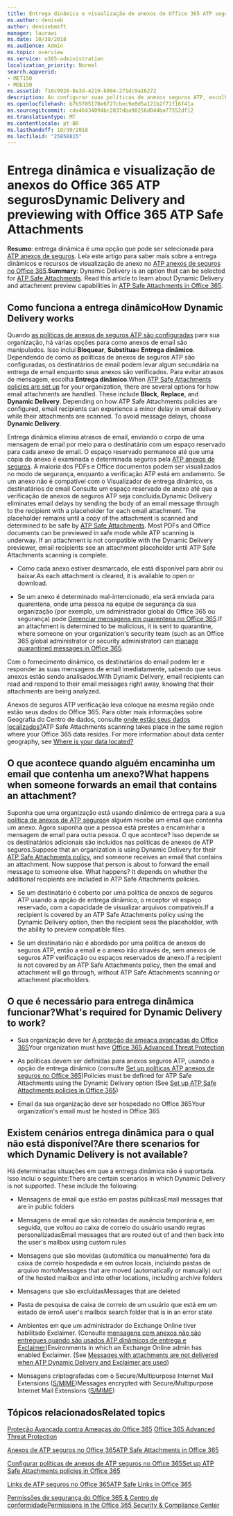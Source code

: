 ```yaml
---
title: Entrega dinâmica e visualização de anexos do Office 365 ATP seguros
ms.author: deniseb
author: denisebmsft
manager: laurawi
ms.date: 10/30/2018
ms.audience: Admin
ms.topic: overview
ms.service: o365-administration
localization_priority: Normal
search.appverid:
- MET150
- MOE150
ms.assetid: f16c9928-8e3d-4219-b994-271dc9a16272
description: Ao configurar suas políticas de anexos seguros ATP, escolha entrega dinâmica para evitar atrasos de mensagem e permitem que as pessoas visualizem anexos que estão sendo examinados.
ms.openlocfilehash: b7b5f05170e6f27cbec9e0d5a121b2f71f16f41a
ms.sourcegitcommit: cda46434094bc2837dba90256d044ba77552df12
ms.translationtype: MT
ms.contentlocale: pt-BR
ms.lasthandoff: 10/30/2018
ms.locfileid: "25850815"
---
```

# <a name="dynamic-delivery-and-previewing-with-office-365-atp-safe-attachments"></a><span data-ttu-id="d5648-103">Entrega dinâmica e visualização de anexos do Office 365 ATP seguros</span><span class="sxs-lookup"><span data-stu-id="d5648-103">Dynamic Delivery and previewing with Office 365 ATP Safe Attachments</span></span>

<span data-ttu-id="d5648-p101">**Resumo**: entrega dinâmica é uma opção que pode ser selecionada para [ATP anexos de seguros](atp-safe-attachments.md). Leia este artigo para saber mais sobre a entrega dinâmicos e recursos de visualização de anexo no [ATP anexos de seguros no Office 365](atp-safe-attachments.md).</span><span class="sxs-lookup"><span data-stu-id="d5648-p101">**Summary**: Dynamic Delivery is an option that can be selected for [ATP Safe Attachments](atp-safe-attachments.md). Read this article to learn about Dynamic Delivery and attachment preview capabilities in [ATP Safe Attachments in Office 365](atp-safe-attachments.md).</span></span>
  
## <a name="how-dynamic-delivery-works"></a><span data-ttu-id="d5648-106">Como funciona a entrega dinâmico</span><span class="sxs-lookup"><span data-stu-id="d5648-106">How Dynamic Delivery works</span></span>

<span data-ttu-id="d5648-p102">Quando [as políticas de anexos de seguros ATP são configuradas](set-up-atp-safe-attachments-policies.md) para sua organização, há várias opções para como anexos de email são manipulados. Isso inclui **Bloquear**, **Substitua**e **Entrega dinâmico**. Dependendo de como as políticas de anexos de seguros ATP são configuradas, os destinatários de email podem levar algum secundária na entrega de email enquanto seus anexos são verificados. Para evitar atrasos de mensagem, escolha **Entrega dinâmico**.</span><span class="sxs-lookup"><span data-stu-id="d5648-p102">When [ATP Safe Attachments policies are set up](set-up-atp-safe-attachments-policies.md) for your organization, there are several options for how email attachments are handled. These include **Block**, **Replace**, and **Dynamic Delivery**. Depending on how ATP Safe Attachments policies are configured, email recipients can experience a minor delay in email delivery while their attachments are scanned. To avoid message delays, choose **Dynamic Delivery**.</span></span>
  
<span data-ttu-id="d5648-p103">Entrega dinâmica elimina atrasos de email, enviando o corpo de uma mensagem de email por meio para o destinatário com um espaço reservado para cada anexo de email. O espaço reservado permanece até que uma cópia do anexo é examinada e determinada seguros pela [ATP anexos de seguros](atp-safe-attachments.md). A maioria dos PDFs e Office documentos podem ser visualizados no modo de segurança, enquanto a verificação ATP está em andamento. Se um anexo não é compatível com o Visualizador de entrega dinâmico, os destinatários de email Consulte um espaço reservado de anexo até que a verificação de anexos de seguros ATP seja concluída.</span><span class="sxs-lookup"><span data-stu-id="d5648-p103">Dynamic Delivery eliminates email delays by sending the body of an email message through to the recipient with a placeholder for each email attachment. The placeholder remains until a copy of the attachment is scanned and determined to be safe by [ATP Safe Attachments](atp-safe-attachments.md). Most PDFs and Office documents can be previewed in safe mode while ATP scanning is underway. If an attachment is not compatible with the Dynamic Delivery previewer, email recipients see an attachment placeholder until ATP Safe Attachments scanning is complete.</span></span>

- <span data-ttu-id="d5648-115">Como cada anexo estiver desmarcado, ele está disponível para abrir ou baixar.</span><span class="sxs-lookup"><span data-stu-id="d5648-115">As each attachment is cleared, it is available to open or download.</span></span> 

- <span data-ttu-id="d5648-116">Se um anexo é determinado mal-intencionado, ela será enviada para quarentena, onde uma pessoa na equipe de segurança da sua organização (por exemplo, um administrador global do Office 365 ou segurança) pode [Gerenciar mensagens em quarentena no Office 365](manage-quarantined-messages-and-files.md).</span><span class="sxs-lookup"><span data-stu-id="d5648-116">If an attachment is determined to be malicious, it is sent to quarantine, where someone on your organization's security team (such as an Office 365 global administrator or security administrator) can [manage quarantined messages in Office 365](manage-quarantined-messages-and-files.md).</span></span>

<span data-ttu-id="d5648-117">Com o fornecimento dinâmico, os destinatários do email podem ler e responder às suas mensagens de email imediatamente, sabendo que seus anexos estão sendo analisados.</span><span class="sxs-lookup"><span data-stu-id="d5648-117">With Dynamic Delivery, email recipients can read and respond to their email messages right away, knowing that their attachments are being analyzed.</span></span> 

<span data-ttu-id="d5648-p104">Anexos de seguros ATP verificação leva coloque na mesma região onde estão seus dados do Office 365. Para obter mais informações sobre Geografia do Centro de dados, consulte [onde estão seus dados localizados?](https://products.office.com/where-is-your-data-located?geo=All)</span><span class="sxs-lookup"><span data-stu-id="d5648-p104">ATP Safe Attachments scanning takes place in the same region where your Office 365 data resides. For more information about data center geography, see [Where is your data located?](https://products.office.com/where-is-your-data-located?geo=All)</span></span> 
  
## <a name="what-happens-when-someone-forwards-an-email-that-contains-an-attachment"></a><span data-ttu-id="d5648-120">O que acontece quando alguém encaminha um email que contenha um anexo?</span><span class="sxs-lookup"><span data-stu-id="d5648-120">What happens when someone forwards an email that contains an attachment?</span></span>

<span data-ttu-id="d5648-p105">Suponha que uma organização está usando dinâmico de entrega para a sua [política de anexos de ATP seguros](set-up-atp-safe-attachments-policies.md)e alguém recebe um email que contenha um anexo. Agora suponha que a pessoa está prestes a encaminhar a mensagem de email para outra pessoa. O que acontece? Isso depende se os destinatários adicionais são incluídos nas políticas de anexos de ATP seguros.</span><span class="sxs-lookup"><span data-stu-id="d5648-p105">Suppose that an organization is using Dynamic Delivery for their [ATP Safe Attachments policy](set-up-atp-safe-attachments-policies.md), and someone receives an email that contains an attachment. Now suppose that person is about to forward the email message to someone else. What happens? It depends on whether the additional recipients are included in ATP Safe Attachments policies.</span></span>
  
- <span data-ttu-id="d5648-125">Se um destinatário é coberto por uma política de anexos de seguros ATP usando a opção de entrega dinâmico, o receptor vê espaço reservado, com a capacidade de visualizar arquivos compatíveis.</span><span class="sxs-lookup"><span data-stu-id="d5648-125">If a recipient is covered by an ATP Safe Attachments policy using the Dynamic Delivery option, then the recipient sees the placeholder, with the ability to preview compatible files.</span></span>
    
- <span data-ttu-id="d5648-126">Se um destinatário não é abordado por uma política de anexos de seguros ATP, então a email e o anexo irão através de, sem anexos de seguros ATP verificação ou espaços reservados de anexo.</span><span class="sxs-lookup"><span data-stu-id="d5648-126">If a recipient is not covered by an ATP Safe Attachments policy, then the email and attachment will go through, without ATP Safe Attachments scanning or attachment placeholders.</span></span>
    
## <a name="whats-required-for-dynamic-delivery-to-work"></a><span data-ttu-id="d5648-127">O que é necessário para entrega dinâmica funcionar?</span><span class="sxs-lookup"><span data-stu-id="d5648-127">What's required for Dynamic Delivery to work?</span></span>

- <span data-ttu-id="d5648-128">Sua organização deve ter [A proteção de ameaça avançadas do Office 365](office-365-atp.md)</span><span class="sxs-lookup"><span data-stu-id="d5648-128">Your organization must have [Office 365 Advanced Threat Protection](office-365-atp.md)</span></span>
    
- <span data-ttu-id="d5648-129">As políticas devem ser definidas para anexos seguros ATP, usando a opção de entrega dinâmico (consulte [Set up políticas ATP anexos de seguros no Office 365](set-up-atp-safe-attachments-policies.md))</span><span class="sxs-lookup"><span data-stu-id="d5648-129">Policies must be defined for ATP Safe Attachments using the Dynamic Delivery option (See [Set up ATP Safe Attachments policies in Office 365](set-up-atp-safe-attachments-policies.md))</span></span>
    
- <span data-ttu-id="d5648-130">Email da sua organização deve ser hospedado no Office 365</span><span class="sxs-lookup"><span data-stu-id="d5648-130">Your organization's email must be hosted in Office 365</span></span>
    
## <a name="are-there-scenarios-for-which-dynamic-delivery-is-not-available"></a><span data-ttu-id="d5648-131">Existem cenários entrega dinâmica para o qual não está disponível?</span><span class="sxs-lookup"><span data-stu-id="d5648-131">Are there scenarios for which Dynamic Delivery is not available?</span></span>

<span data-ttu-id="d5648-p106">Há determinadas situações em que a entrega dinâmica não é suportada. Isso inclui o seguinte:</span><span class="sxs-lookup"><span data-stu-id="d5648-p106">There are certain scenarios in which Dynamic Delivery is not supported. These include the following:</span></span>
  
- <span data-ttu-id="d5648-134">Mensagens de email que estão em pastas públicas</span><span class="sxs-lookup"><span data-stu-id="d5648-134">Email messages that are in public folders</span></span>
    
- <span data-ttu-id="d5648-135">Mensagens de email que são roteadas de ausência temporária e, em seguida, que voltou ao caixa de correio do usuário usando regras personalizadas</span><span class="sxs-lookup"><span data-stu-id="d5648-135">Email messages that are routed out of and then back into the user's mailbox using custom rules</span></span>
    
- <span data-ttu-id="d5648-136">Mensagens que são movidas (automática ou manualmente) fora da caixa de correio hospedada e em outros locais, incluindo pastas de arquivo morto</span><span class="sxs-lookup"><span data-stu-id="d5648-136">Messages that are moved (automatically or manually) out of the hosted mailbox and into other locations, including archive folders</span></span>
    
- <span data-ttu-id="d5648-137">Mensagens que são excluídas</span><span class="sxs-lookup"><span data-stu-id="d5648-137">Messages that are deleted</span></span>
    
- <span data-ttu-id="d5648-138">Pasta de pesquisa de caixa de correio de um usuário que está em um estado de erro</span><span class="sxs-lookup"><span data-stu-id="d5648-138">A user's mailbox search folder that is in an error state</span></span>
    
- <span data-ttu-id="d5648-p107">Ambientes em que um administrador do Exchange Online tiver habilitado Exclaimer. (Consulte [mensagens com anexos não são entregues quando são usados ATP dinâmicos de entrega e Exclaimer](https://support.microsoft.com/help/4014438/messages-with-attachments-are-not-delivered-when-atp-dynamic-delivery))</span><span class="sxs-lookup"><span data-stu-id="d5648-p107">Environments in which an Exchange Online admin has enabled Exclaimer. (See [Messages with attachments are not delivered when ATP Dynamic Delivery and Exclaimer are used](https://support.microsoft.com/help/4014438/messages-with-attachments-are-not-delivered-when-atp-dynamic-delivery))</span></span>

- <span data-ttu-id="d5648-141">Mensagens criptografadas com o Secure/Multipurpose Internet Mail Extensions ([S/MIME](s-mime-for-message-signing-and-encryption.md))</span><span class="sxs-lookup"><span data-stu-id="d5648-141">Messages encrypted with Secure/Multipurpose Internet Mail Extensions ([S/MIME](s-mime-for-message-signing-and-encryption.md))</span></span>
    
## <a name="related-topics"></a><span data-ttu-id="d5648-142">Tópicos relacionados</span><span class="sxs-lookup"><span data-stu-id="d5648-142">Related topics</span></span>

<span data-ttu-id="d5648-143">[Proteção Avançada contra Ameaças do Office 365](office-365-atp.md) </span><span class="sxs-lookup"><span data-stu-id="d5648-143">[Office 365 Advanced Threat Protection](office-365-atp.md)</span></span>
  
[<span data-ttu-id="d5648-144">Anexos de ATP seguros no Office 365</span><span class="sxs-lookup"><span data-stu-id="d5648-144">ATP Safe Attachments in Office 365</span></span>](atp-safe-attachments.md)
  
[<span data-ttu-id="d5648-145">Configurar políticas de anexos de ATP seguros no Office 365</span><span class="sxs-lookup"><span data-stu-id="d5648-145">Set up ATP Safe Attachments policies in Office 365</span></span>](set-up-atp-safe-attachments-policies.md)
  
[<span data-ttu-id="d5648-146">Links de ATP seguros no Office 365</span><span class="sxs-lookup"><span data-stu-id="d5648-146">ATP Safe Links in Office 365</span></span>](atp-safe-links.md)

[<span data-ttu-id="d5648-147">Permissões de segurança do Office 365 &amp; Centro de conformidade</span><span class="sxs-lookup"><span data-stu-id="d5648-147">Permissions in the Office 365 Security &amp; Compliance Center</span></span>](permissions-in-the-security-and-compliance-center.md)
  

